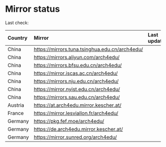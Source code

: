 <script src="./time.js"></script>
# Mirror status
Last check: <script type="text/javascript">localize(1699187459.2517476);</script>

|Country|Mirror|Last update|
|:------|:-----|:----------|
|China|https://mirrors.tuna.tsinghua.edu.cn/arch4edu/|<script type="text/javascript">localize(1699165803);</script>|
|China|https://mirrors.aliyun.com/arch4edu/|<script type="text/javascript">localize(1699165803);</script>|
|China|https://mirrors.bfsu.edu.cn/arch4edu/|<script type="text/javascript">localize(1699165803);</script>|
|China|https://mirror.iscas.ac.cn/arch4edu/|<script type="text/javascript">localize(1699165803);</script>|
|China|https://mirrors.nju.edu.cn/arch4edu/|<script type="text/javascript">localize(1699122595);</script>|
|China|https://mirror.nyist.edu.cn/arch4edu/|<script type="text/javascript">localize(1699165803);</script>|
|China|https://mirrors.sau.edu.cn/arch4edu/|<script type="text/javascript">localize(1699165803);</script>|
|Austria|https://at.arch4edu.mirror.kescher.at/|<script type="text/javascript">localize(1699165803);</script>|
|France|https://mirror.lesviallon.fr/arch4edu/|<script type="text/javascript">localize(1699165803);</script>|
|Germany|https://pkg.fef.moe/arch4edu/|<script type="text/javascript">localize(1699165803);</script>|
|Germany|https://de.arch4edu.mirror.kescher.at/|<script type="text/javascript">localize(1699165803);</script>|
|Germany|https://mirror.sunred.org/arch4edu/|<script type="text/javascript">localize(1699165803);</script>|

<script src="./tablefilter/tablefilter.js"></script>
<script src="./table.js"></script>